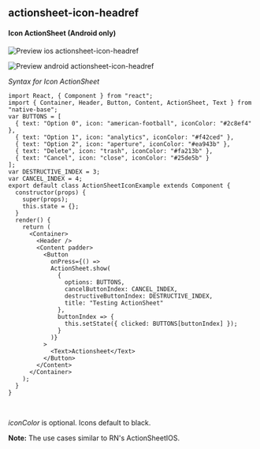 ## actionsheet-icon-headref
#### Icon ActionSheet (Android only)

![Preview ios actionsheet-icon-headref](https://github.com/GeekyAnts/NativeBase-KitchenSink/raw/v2.2.0/screenshots/ios/actionsheet.gif)

![Preview android actionsheet-icon-headref](https://github.com/GeekyAnts/NativeBase-KitchenSink/raw/v2.2.0/screenshots/android/actionsheet-icon.gif)

*Syntax for Icon ActionSheet*
<pre class="line-numbers"><code class="language-jsx">import React, { Component } from "react";
import { Container, Header, Button, Content, ActionSheet, Text } from "native-base";
var BUTTONS = [
  { text: "Option 0", icon: "american-football", iconColor: "#2c8ef4" },
  { text: "Option 1", icon: "analytics", iconColor: "#f42ced" },
  { text: "Option 2", icon: "aperture", iconColor: "#ea943b" },
  { text: "Delete", icon: "trash", iconColor: "#fa213b" },
  { text: "Cancel", icon: "close", iconColor: "#25de5b" }
];
var DESTRUCTIVE_INDEX = 3;
var CANCEL_INDEX = 4;
export default class ActionSheetIconExample extends Component {
  constructor(props) {
    super(props);
    this.state = {};
  }
  render() {
    return (
      &lt;Container>
        &lt;Header />
        &lt;Content padder>
          &lt;Button
            onPress={() =>
            ActionSheet.show(
              {
                options: BUTTONS,
                cancelButtonIndex: CANCEL_INDEX,
                destructiveButtonIndex: DESTRUCTIVE_INDEX,
                title: "Testing ActionSheet"
              },
              buttonIndex => {
                this.setState({ clicked: BUTTONS[buttonIndex] });
              }
            )}
          >
            &lt;Text>Actionsheet&lt;/Text>
          &lt;/Button>
        &lt;/Content>
      &lt;/Container>
    );
  }
}
</code></pre><br />

*iconColor* is optional. Icons default to black.

**Note:** The use cases similar to RN's ActionSheetIOS.

